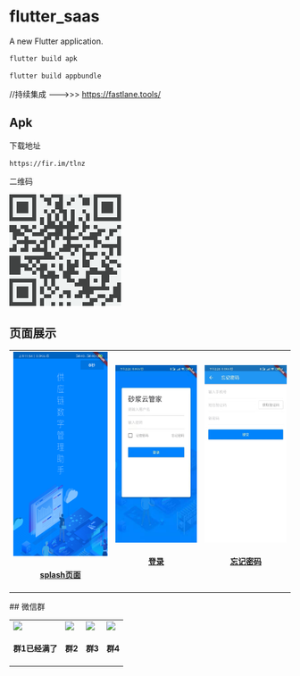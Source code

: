 # flutter_saas

A new Flutter application.



```cmd
flutter build apk
```


```cmd
flutter build appbundle
```

//持续集成 --->>> https://fastlane.tools/


## Apk

下载地址
```
https://fir.im/tlnz
```

二维码

<img src='https://github.com/ChinaVolvocars/flutter_saas/blob/master/github/apk.png?size=140'>


## 页面展示

<table id='flutter-sass'>
	<tr>
		<td id='splash_page'>
			<a href='https://github.com/ChinaVolvocars/flutter_saas/blob/master/lib/view/splash_page.dart'>
				<img src='https://github.com/ChinaVolvocars/flutter_saas/blob/master/github/splash.png?size=140'>
			</a>
			<h4 align='center'><a href='https://github.com/ChinaVolvocars/flutter_saas/blob/master/lib/view/splash_page.dart'>splash页面</a></h4>
		</td>
		<td id='login_page'>
			<a href='https://github.com/ChinaVolvocars/flutter_saas/blob/master/lib/view/login_page.dart'>
				<img src="https://github.com/ChinaVolvocars/flutter_saas/blob/master/github/login_page.png?size=140">
			</a>
			<h4 align='center'><a href='https://github.com/ChinaVolvocars/flutter_saas/blob/master/lib/view/login_page.dart'>登录</a></h4>
		</td>
		<td id='forget_password_page'>
			<a href='https://github.com/ChinaVolvocars/flutter_saas/blob/master/lib/view/forget_password_page.dart'>
				<img src="https://github.com/ChinaVolvocars/flutter_saas/blob/master/github/forget_password_page.png?size=140">
			</a>
			<h4 align='center'><a href='https://github.com/ChinaVolvocars/flutter_saas/blob/master/lib/view/forget_password_page.dart'>忘记密码</a></h4>
		</td>
	</tr>
</table>
## 微信群
<table id='wechat_group'>
    <tr>
        <td id='group_1'>
            <img src='https://github.com/ChinaVolvocars/jd_maotai_seckill/blob/master/wx.png?size=140'>
            <h4 align='center'>群1已经满了</h4>
        </td>
        <td id='group_2'>
            <img src='https://github.com/ChinaVolvocars/jd_maotai_seckill/blob/master/wx2.png?size=140'>
            <h4 align='center'>群2</h4>
        </td>
        <td id='group_3'>
            <img src="https://github.com/ChinaVolvocars/jd_maotai_seckill/blob/master/wx3.png?size=140">
            <h4 align='center'>群3</h4>
        </td>
        <td id='group_4'>
            <img src="https://github.com/ChinaVolvocars/jd_maotai_seckill/blob/master/wx4.png?size=140">
            <h4 align='center'>群4</h4>
        </td>
    </tr>
</table>
